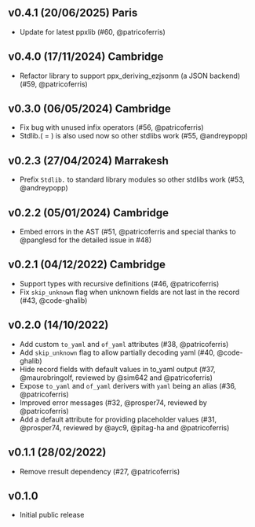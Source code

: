 ## v0.4.1 (20/06/2025) Paris

- Update for latest ppxlib (#60, @patricoferris)

## v0.4.0 (17/11/2024) Cambridge

- Refactor library to support ppx_deriving_ezjsonm (a JSON backend) (#59, @patricoferris)

## v0.3.0 (06/05/2024) Cambridge

- Fix bug with unused infix operators (#56, @patricoferris)
- Stdlib.( = ) is also used now so other stdlibs work (#55, @andreypopp)

## v0.2.3 (27/04/2024) Marrakesh

- Prefix `Stdlib.` to standard library modules so other stdlibs work (#53, @andreypopp)

## v0.2.2 (05/01/2024) Cambridge

 - Embed errors in the AST (#51, @patricoferris and special thanks to @panglesd
   for the detailed issue in #48)

## v0.2.1 (04/12/2022) Cambridge

 - Support types with recursive definitions (#46, @patricoferris)
 - Fix `skip_unknown` flag when unknown fields are not last in the record (#43, @code-ghalib)

## v0.2.0 (14/10/2022)

- Add custom `to_yaml` and `of_yaml` attributes (#38, @patricoferris)
- Add `skip_unknown` flag to allow partially decoding yaml (#40, @code-ghalib)
- Hide record fields with default values in to_yaml output (#37, @maurobringolf, reviewed by @sim642 and @patricoferris)
- Expose `to_yaml` and `of_yaml` derivers with `yaml` being an alias (#36, @patricoferris)
- Improved error messages (#32, @prosper74, reviewed by @patricoferris)
- Add a default attribute for providing placeholder values (#31, @prosper74, reviewed by @ayc9, @pitag-ha and @patricoferris)

## v0.1.1 (28/02/2022)

- Remove rresult dependency (#27, @patricoferris)

## v0.1.0

- Initial public release
